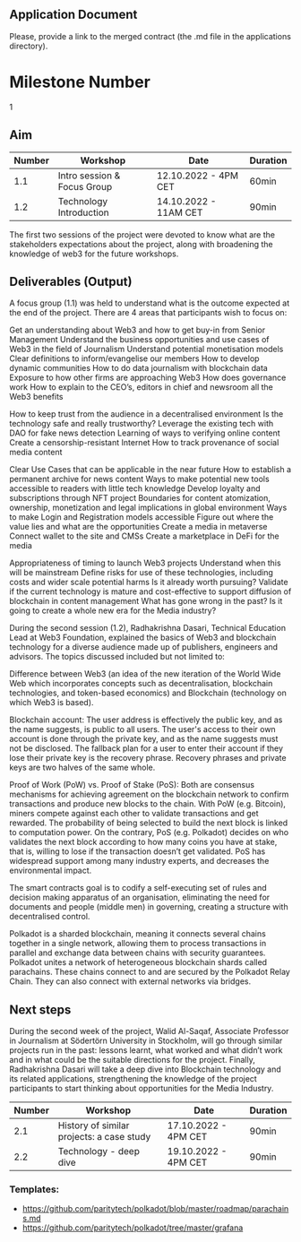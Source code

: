 ## Application Document
Please, provide a link to the merged contract (the .md file in the applications directory).

# Milestone Number
1

## Aim 

| Number        | Workshop      | Date         | Duration     |
| ------------- | ------------- |------------- |------------- |
| 1.1 | Intro session & Focus Group  |12.10.2022 - 4PM CET|60min|
| 1.2 | Technology Introduction  |14.10.2022 - 11AM CET|90min|

The first two sessions of the project were devoted to know what are the stakeholders expectations about the project, along with broadening the knowledge of web3 for the future workshops.

## Deliverables (Output)

A focus group (1.1) was held to understand what is the outcome expected at the end of the project. There are 4 areas that participants wish to focus on:

Get an understanding about Web3 and how to get buy-in from Senior Management
Understand the business opportunities and use cases of Web3 in the field of Journalism
Understand potential monetisation models
Clear definitions to inform/evangelise our members
How to develop dynamic communities
How to do data journalism with blockchain data
Exposure to how other firms are approaching Web3
How does governance work
How to explain to the CEO’s, editors in chief and newsroom all the Web3 benefits

How to keep trust from the audience in a decentralised environment
Is the technology safe and really trustworthy?
Leverage the existing tech with DAO for fake news detection
Learning of ways to verifying online content
Create a censorship-resistant Internet
How to track provenance of social media content

Clear Use Cases that can be applicable in the near future
How to establish a permanent archive for news content
Ways to make potential new tools accessible to readers with little tech knowledge
Develop loyalty and subscriptions through NFT project
Boundaries for content atomization, ownership, monetization and legal implications in global environment
Ways to make Login and Registration models accessible
Figure out where the value lies and what are the opportunities
Create a media in metaverse
Connect wallet to the site and CMSs
Create a marketplace in DeFi for the media

Appropriateness of timing to launch Web3 projects
Understand when this will be mainstream
Define risks for use of these technologies, including costs and wider scale potential harms
Is it already worth pursuing?
Validate if the current technology is mature and cost-effective to support diffusion of blockchain in content management
What has gone wrong in the past?
Is it going to create a whole new era for the Media industry?


During the second session (1.2), Radhakrishna Dasari, Technical Education Lead at Web3 Foundation, explained the basics of Web3 and blockchain technology for a diverse audience made up of publishers, engineers and advisors. The topics discussed included but not limited to:

Difference between Web3 (an idea of the new iteration of the World Wide Web which incorporates concepts such as decentralisation, blockchain technologies, and token-based economics) and Blockchain (technology on which Web3 is based).

Blockchain account:
The user address is effectively the public key, and as the name suggests, is public to all users.
The user's access to their own account is done through the private key, and as the name suggests must not be disclosed. The fallback plan for a user to enter their account if they lose their private key is the recovery phrase. Recovery phrases and private keys are two halves of the same whole.

Proof of Work (PoW) vs. Proof of Stake (PoS):
Both are consensus mechanisms for achieving agreement on the blockchain network to confirm transactions and produce new blocks to the chain.
With PoW (e.g. Bitcoin), miners compete against each other to validate transactions and get rewarded. The probability of being selected to build the next block is linked to computation power.
On the contrary, PoS (e.g. Polkadot) decides on who validates the next block according to how many coins you have at stake, that is, willing to lose if the transaction doesn’t get validated. PoS has widespread support among many industry experts, and decreases the environmental impact.

The smart contracts goal is to codify a self-executing set of rules and decision making apparatus of an organisation, eliminating the need for documents and people (middle men) in governing, creating a structure with decentralised control.

Polkadot is a sharded blockchain, meaning it connects several chains together in a single network, allowing them to process transactions in parallel and exchange data between chains with security guarantees. Polkadot unites a network of heterogeneous blockchain shards called parachains. These chains connect to and are secured by the Polkadot Relay Chain. They can also connect with external networks via bridges. 



## Next steps

During the second week of the project, Walid Al-Saqaf, Associate Professor in Journalism at Södertörn University in Stockholm, will go through similar projects run in the past: lessons learnt, what worked and what didn’t work and in what could be the suitable directions for the project. Finally, Radhakrishna Dasari will take a deep dive into Blockchain technology and its related applications, strengthening the knowledge of the project participants to start thinking about opportunities for the Media Industry.

| Number        | Workshop      | Date         | Duration     |
| ------------- | ------------- |------------- |------------- |
| 2.1 | History of similar projects: a case study  |17.10.2022 - 4PM CET|90min|
| 2.2 | Technology  - deep dive  |19.10.2022 - 4PM CET|90min|


### Templates:
- https://github.com/paritytech/polkadot/blob/master/roadmap/parachains.md
- https://github.com/paritytech/polkadot/tree/master/grafana

